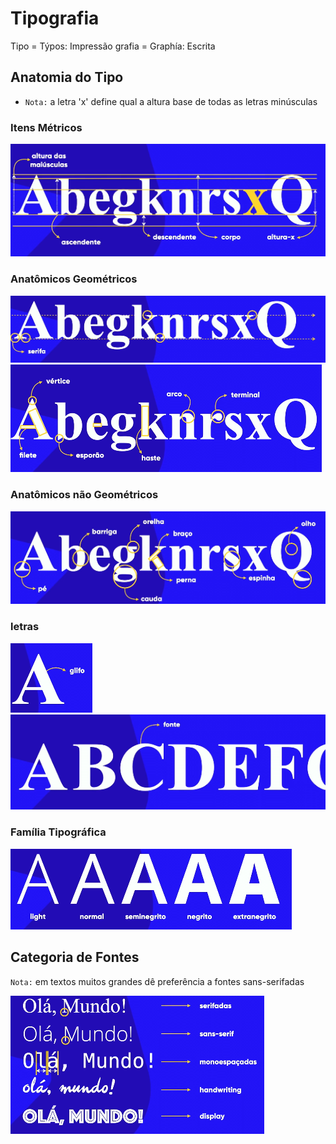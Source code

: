 # **Tipografia**
Tipo = Týpos: Impressão
grafia = Graphía: Escrita

## Anatomia do Tipo
 - `Nota:` a letra 'x' define qual a altura base de todas as letras minúsculas
 ### Itens Métricos
 ![Anatomia](image-1.png)

 ### Anatômicos Geométricos
 ![Serifa](image-2.png)
 ![alt text](image-3.png)

 ### Anatômicos não Geométricos
 ![alt text](image-4.png)

 ### letras
 ![glifo](image-5.png)
 ![Fonte](image-6.png)

 ### Família Tipográfica
 ![FamiliaTipografica](image-7.png)

## Categoria de Fontes
 `Nota:` em textos muitos grandes dê preferência a fontes sans-serifadas

 ![Tipos de fontes](image-8.png)
